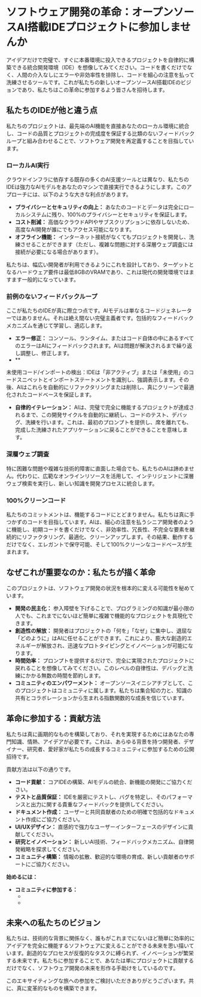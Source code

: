 # ソフトウェア開発の革命：オープンソースAI搭載IDEプロジェクトに参加しませんか

アイデアだけで完璧で、すぐに本番環境に投入できるプロジェクトを自律的に構築できる統合開発環境（IDE）を想像してみてください。コードを書くだけでなく、人間の介入なしにエラーや非効率性を排除し、コードを細心の注意を払って洗練させるツールです。これが私たちの新しいオープンソースAI搭載IDEのビジョンであり、私たちはこの革命に参加するよう皆さんを招待します。

## 私たちのIDEが他と違う点

私たちのプロジェクトは、最先端のAI機能を直接あなたのローカル環境に統合し、コードの品質とプロジェクトの完成度を保証する比類のないフィードバックループと組み合わせることで、ソフトウェア開発を再定義することを目指しています。

### ローカルAI実行
クラウドインフラに依存する既存の多くのAI支援ツールとは異なり、私たちのIDEは強力なAIモデルをあなたのマシンで直接実行できるようにします。このアプローチには、以下のような大きな利点があります。

- **プライバシーとセキュリティの向上：** あなたのコードとデータは完全にローカルシステムに残り、100%のプライバシーとセキュリティを保証します。
- **コスト削減：** 高価なクラウドAPIやサブスクリプションに依存しないため、高度なAI開発が誰にでもアクセス可能になります。
- **オフライン機能：** インターネット接続がなくてもプロジェクトを開発し、洗練させることができます（ただし、複雑な問題に対する深層ウェブ調査には接続が必要になる場合があります）。

私たちは、幅広い開発者が利用できるようにこれを設計しており、ターゲットとなるハードウェア要件は最低8GBのVRAMであり、これは現代の開発環境ではますます一般的になっています。

### 前例のないフィードバックループ
ここが私たちのIDEが真に際立つ点です。AIモデルは単なるコードジェネレーターではありません。それは絶え間ない完璧主義者です。包括的なフィードバックメカニズムを通じて学習し、適応します。

- **エラー修正：** コンソール、ランタイム、またはコード自体の中にあるすべてのエラーはAIにフィードバックされます。AIは問題が解決されるまで繰り返し調整し、修正します。
- **


未使用コード/インポートの検出：IDEは「非アクティブ」または「未使用」のコードスニペットとインポートステートメントを識別し、強調表示します。その後、AIはこれらを自動的にリファクタリングまたは削除し、真にクリーンで最適化されたコードベースを保証します。
- **自律的イテレーション：** AIは、完璧で完全に機能するプロジェクトが達成されるまで、この開発サイクルを自動的に継続し、コードのテスト、デバッグ、洗練を行います。これは、最初のプロンプトを提供し、席を離れても、完成した洗練されたアプリケーションに戻ることができることを意味します。

### 深層ウェブ調査
特に困難な問題や複雑な技術的障害に直面した場合でも、私たちのAIは諦めません。代わりに、広範なオンラインリソースを活用して、インテリジェントに深層ウェブ検索を実行し、新しい知識を開発プロセスに統合します。

### 100%クリーンコード
私たちのコミットメントは、機能するコードにとどまりません。私たちは真に手つかずのコードを目指しています。AIは、細心の注意を払うシニア開発者のように機能し、初期コードを書くだけでなく、非効率性、冗長性、不完全な要素を継続的にリファクタリング、最適化、クリーンアップします。その結果、動作するだけでなく、エレガントで保守可能、そして100%クリーンなコードベースが生まれます。

## なぜこれが重要なのか：私たちが描く革命

このプロジェクトは、ソフトウェア開発の状況を根本的に変える可能性を秘めています。

- **開発の民主化：** 参入障壁を下げることで、プログラミングの知識が最小限の人でも、これまでにないほど簡単に複雑で機能的なプロジェクトを具現化できます。
- **創造性の解放：** 開発者はプロジェクトの「何を」「なぜ」に集中し、退屈な「どのように」はAIに任せることができます。これにより、膨大な創造的エネルギーが解放され、迅速なプロトタイピングとイノベーションが可能になります。
- **時間効率：** プロンプトを提供するだけで、完全に実現されたプロジェクトに戻れることを想像してみてください。このレベルの自律性は、デバッグと洗練にかかる無数の時間を節約します。
- **コミュニティのエンパワーメント：** オープンソースイニシアチブとして、このプロジェクトはコミュニティに属します。私たちは集合知の力と、知識の共有とコラボレーションから生まれる指数関数的な成長を信じています。

## 革命に参加する：貢献方法

私たちは真に画期的なものを構築しており、それを実現するためにはあなたの専門知識、情熱、アイデアが必要です。これは、あらゆる背景を持つ開発者、デザイナー、研究者、愛好家が私たちの成長するコミュニティに参加するための公開招待です。

貢献方法は以下の通りです。

- **コード貢献：** コアIDEの構築、AIモデルの統合、新機能の開発にご協力ください。
- **テストと品質保証：** IDEを厳密にテストし、バグを特定し、そのパフォーマンスと出力に関する貴重なフィードバックを提供してください。
- **ドキュメント作成：** ユーザーと共同貢献者のための明確で包括的なドキュメント作成にご協力ください。
- **UI/UXデザイン：** 直感的で強力なユーザーインターフェースのデザインに貢献してください。
- **研究とイノベーション：** 新しいAI技術、フィードバックメカニズム、自律開発戦略を探求してください。
- **コミュニティ構築：** 情報の拡散、歓迎的な環境の育成、新しい貢献者のサポートにご協力ください。

**始めるには：**

- **コミュニティに参加する：**
    - [Discord]: (https://discord.gg/jmbDGwtZ7P)
    - [Telegram]: (https://t.me/EvolvIDE)

## 未来への私たちのビジョン

私たちは、技術的な背景に関係なく、誰もがこれまでにないほど簡単に効率的にアイデアを完全に機能するソフトウェアに変えることができる未来を思い描いています。創造的なプロセスが反復的なタスクに縛られず、イノベーションが繁栄する未来です。私たちに参加することで、あなたは単にプロジェクトに貢献するだけでなく、ソフトウェア開発の未来を形作る手助けをしているのです。

このエキサイティングな旅への参加をご検討いただきありがとうございます。共に、真に変革的なものを構築できます。

